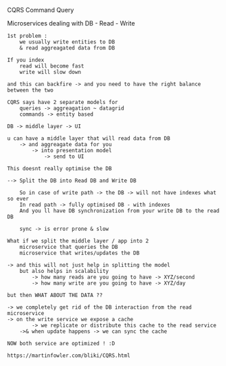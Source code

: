 CQRS
Command Query 

Microservices dealing with DB 
    - Read 
    - Write

    1st problem :
        we usually write entities to DB
        & read aggreagated data from DB

    If you index 
        read will become fast
        write will slow down 
    
    and this can backfire -> and you need to have the right balance between the two

    CQRS says have 2 separate models for 
        queries -> aggreagation ~ datagrid
        commands -> entity based 

    DB -> middle layer -> UI
    
    u can have a middle layer that will read data from DB 
        -> and aggreagate data for you 
            -> into presentation model 
                -> send to UI
    
    This doesnt really optimise the DB 
    
    --> Split the DB into Read DB and Write DB
        
        So in case of write path -> the DB -> will not have indexes what so ever
        In read path -> fully optimised DB - with indexes 
        And you ll have DB synchronization from your write DB to the read DB

        sync -> is error prone & slow

    What if we split the middle layer / app into 2 
        microservice that queries the DB
        microservice that writes/updates the DB
    
    -> and this will not just help in splitting the model
        but also helps in scalability 
            -> how many reads are you going to have -> XYZ/second
            -> how many write are you going to have -> XYZ/day

    but then WHAT ABOUT THE DATA ??

    -> we completely get rid of the DB interaction from the read microservice
    -> on the write service we expose a cache
            -> we replicate or distribute this cache to the read service
        ->& when update happens -> we can sync the cache

    NOW both service are optimized ! :D

    https://martinfowler.com/bliki/CQRS.html
    
        
        
    

    
    
    